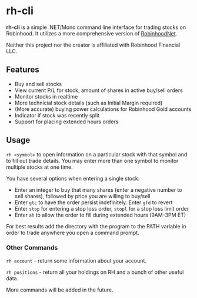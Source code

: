 # rh-cli

**rh-cli** is a simple .NET/Mono command line interface for trading stocks on Robinhood. It utilizes a more comprehensive version of [RobinhoodNet](https://github.com/itsff/RobinhoodNet).

Neither this project nor the creator is affiliated with Robinhood Financial LLC.

## Features
- Buy and sell stocks
- View current P/L for stock, amount of shares in active buy/sell orders
- Monitor stocks in realtime 
- More technicial stock details (such as Initial Margin required)
- (More accurate) buying power calculations for Robinhood Gold accounts
- Indicator if stock was recently split
- Support for placing extended hours orders

## Usage

`rh <symbol>` to open information on a particular stock with that symbol and to fill out trade details. You may enter more than one symbol to monitor multiple stocks at one time.

You have several options when entering a single stock:

- Enter an integer to buy that many shares (enter a negative number to sell shares), followed by price you are willing to buy/sell
- Enter `gtc` to have the order persist indefinitely. Enter `gfd` to revert
- Enter `stop` for entering a stop loss order, `stopl` for a stop loss limit order
- Enter `ah` to allow the order to fill during extended hours (9AM-3PM ET)

For best results add the directory with the program to the PATH variable in order to trade anywhere you open a command prompt.

### Other Commands

`rh account` - return some information about your account.

`rh positions` - return all your holdings on RH and a bunch of other useful data.

More commands will be added in the future.
